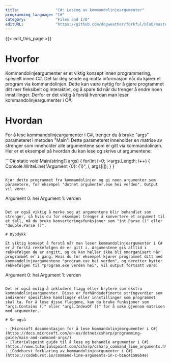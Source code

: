 ```yaml
---
title:                "C#: Lesing av kommandolinjeargumenter"
programming_language: "C#"
category:             "Files and I/O"
editURL:              "https://github.com/dogweather/forkful/blob/master/content/no/c-sharp/reading-command-line-arguments.md"
---
```


{{< edit_this_page >}}

# Hvorfor

Kommandolinjeargumenter er et viktig konsept innen programmering, spesielt innen C#. Det lar deg sende og motta informasjon når du kjører et program via kommandolinjen. Dette kan være nyttig for å gjøre programmet ditt mer fleksibelt og interaktivt, og å spare tid når du trenger å endre noen innstillinger. Derfor er det viktig å forstå hvordan man leser kommandolinjeargumenter i C#.

# Hvordan

For å lese kommandolinjeargumenter i C#, trenger du å bruke "args" parameteret i metoden "Main". Dette parameteret inneholder en matrise av strenger som inneholder alle argumentene som er gitt via kommandolinjen. Her er et eksempel på hvordan du kan lese og skrive ut argumentene:

'``C#
static void Main(string[] args)
{
    for(int i=0; i<args.Length; i++)
    {
        Console.WriteLine("Argument {0}: {1}", i, args[i]);
    }
}
```

Kjør dette programmet fra kommandolinjen og gi noen argumenter som parametere, for eksempel "dotnet argumenter.exe hei verden". Output vil være:

```
Argument 0: hei
Argument 1: verden
```

Det er også viktig å merke seg at argumentene blir behandlet som strenger, så hvis du for eksempel trenger å konvertere et argument til et tall, må du bruke konverteringsfunksjoner som "int.Parse ()" eller "double.Parse ()".

# Dypdykk

Et viktig konsept å forstå når man leser kommandolinjeargumenter i C# er å forstå rekkefølgen de er gitt i. Argumentene gis alltid i rekkefølgen de er angitt, og de kan heller ikke bli omorganisert når programmet er i gang. Hvis du for eksempel kjører programmet ditt med kommandolinjeargumentene "program.exe hei verden", og deretter bytter rekkefølgen til "program.exe verden hei", vil output fortsatt være:

```
Argument 0: hei
Argument 1: verden
```

Det er også mulig å inkludere flagg eller brytere som ekstra kommandolinjeargumenter. Disse er forhåndsdefinerte stringverdier som indikerer spesifikke handlinger eller innstillinger som programmet skal ta. For å lese disse flaggene, kan du bruke funksjoner som "args.Contains ()" eller "args.IndexOf ()" for å søke gjennom matrisen med argumenter.

# Se også

- [Microsoft documentasjon for å lese kommandolinjeargumenter i C#](https://docs.microsoft.com/en-us/dotnet/csharp/programming-guide/main-and-command-args/)
- [Tutorialspoint guide til å lese og behandle argumenter i C#](https://www.tutorialspoint.com/csharp/csharp_command_line_arguments.htm)
- [Codeburst forklaring av kommandolinjeargumenter i C#](https://codeburst.io/command-line-arguments-in-c-b16c41586b4e)